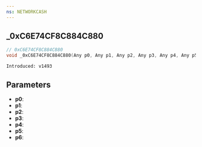 ```yaml
---
ns: NETWORKCASH
---
```

## _0xC6E74CF8C884C880

```c
// 0xC6E74CF8C884C880
void _0xC6E74CF8C884C880(Any p0, Any p1, Any p2, Any p3, Any p4, Any p5, Any p6);
```

```
Introduced: v1493
```

## Parameters
* **p0**:
* **p1**:
* **p2**:
* **p3**:
* **p4**:
* **p5**:
* **p6**:

